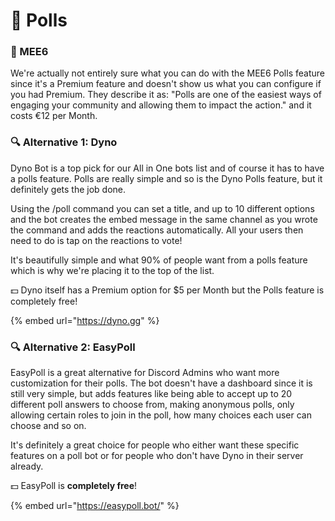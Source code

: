 # 👑 Polls

### 👑 MEE6

We're actually not entirely sure what you can do with the MEE6 Polls feature since it's a Premium feature and doesn't show us what you can configure if you had Premium. They describe it as: "Polls are one of the easiest ways of engaging your community and allowing them to impact the action." and it costs €12 per Month.

### 🔍 Alternative 1: Dyno

Dyno Bot is a top pick for our All in One bots list and of course it has to have a polls feature. Polls are really simple and so is the Dyno Polls feature, but it definitely gets the job done.

Using the /poll command you can set a title, and up to 10 different options and the bot creates the embed message in the same channel as you wrote the command and adds the reactions automatically. All your users then need to do is tap on the reactions to vote!

It's beautifully simple and what 90% of people want from a polls feature which is why we're placing it to the top of the list.

💵 Dyno itself has a Premium option for $5 per Month but the Polls feature is completely free!

{% embed url="https://dyno.gg" %}

### 🔍 Alternative 2: EasyPoll

EasyPoll is a great alternative for Discord Admins who want more customization for their polls. The bot doesn't have a dashboard since it is still very simple, but adds features like being able to accept up to 20 different poll answers to choose from, making anonymous polls, only allowing certain roles to join in the poll, how many choices each user can choose and so on.

It's definitely a great choice for people who either want these specific features on a poll bot or for people who don't have Dyno in their server already.

💵 EasyPoll is **completely free**!

{% embed url="https://easypoll.bot/" %}
